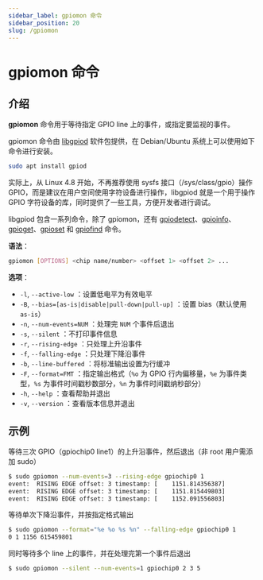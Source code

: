```yaml
---
sidebar_label: gpiomon 命令
sidebar_position: 20
slug: /gpiomon
---
```


# gpiomon 命令



## 介绍

**gpiomon** 命令用于等待指定 GPIO line 上的事件，或指定要监视的事件。

gpiomon 命令由 [libgpiod](https://git.kernel.org/pub/scm/libs/libgpiod/libgpiod.git/) 软件包提供，在 Debian/Ubuntu 系统上可以使用如下命令进行安装。

```bash
sudo apt install gpiod
```

实际上，从 Linux 4.8 开始，不再推荐使用 sysfs 接口（/sys/class/gpio）操作 GPIO，而是建议在用户空间使用字符设备进行操作，libgpiod 就是一个用于操作 GPIO 字符设备的库，同时提供了一些工具，方便开发者进行调试。

libgpiod 包含一系列命令，除了 gpiomon，还有 [gpiodetect](/linux-command/gpiodetect)、[gpioinfo](/linux-command/gpioinfo)、[gpioget](/linux-command/gpioget)、[gpioset](/linux-command/gpioset) 和 [gpiofind](/linux-command/gpiofind) 命令。

**语法**：

```bash
gpiomon [OPTIONS] <chip name/number> <offset 1> <offset 2> ...
```

**选项**：

- `-l`, `--active-low` ：设置低电平为有效电平
- `-B`, `--bias=[as-is|disable|pull-down|pull-up]` ：设置 bias（默认使用 `as-is`）
- `-n`, `--num-events=NUM` ：处理完 `NUM` 个事件后退出
- `-s`, `--silent` ：不打印事件信息
- `-r`, `--rising-edge` ：只处理上升沿事件
- `-f`, `--falling-edge` ：只处理下降沿事件
- `-b`, `--line-buffered` ：将标准输出设置为行缓冲
- `-F`, `--format=FMT` ：指定输出格式（`%o` 为 GPIO 行内偏移量，`%e` 为事件类型，`%s` 为事件时间戳秒数部分，`%n` 为事件时间戳纳秒部分）
- `-h`, `--help` ：查看帮助并退出
- `-v`, `--version` ：查看版本信息并退出



## 示例

等待三次 GPIO（gpiochip0 line1）的上升沿事件，然后退出（非 root 用户需添加 sudo）

```bash
$ sudo gpiomon --num-events=3 --rising-edge gpiochip0 1
event:  RISING EDGE offset: 3 timestamp: [    1151.814356387]
event:  RISING EDGE offset: 3 timestamp: [    1151.815449803]
event:  RISING EDGE offset: 3 timestamp: [    1152.091556803]
```

等待单次下降沿事件，并按指定格式输出

```bash
$ sudo gpiomon --format="%e %o %s %n" --falling-edge gpiochip0 1
0 1 1156 615459801
```

同时等待多个 line 上的事件，并在处理完第一个事件后退出

```bash
$ sudo gpiomon --silent --num-events=1 gpiochip0 2 3 5
```

